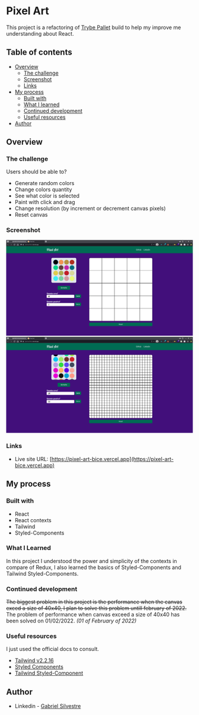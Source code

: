 # Pixel Art

This project is a refactoring of [Trybe Pallet](https://gabrielh-silvestre.github.io/pixel_art/index.html) build to help my improve me understanding about React.

## Table of contents

- [Overview](#overview)
  - [The challenge](#the-challenge)
  - [Screenshot](#screenshot)
  - [Links](#links)
- [My process](#my-process)
  - [Built with](#built-with)
  - [What I learned](#what-i-learned)
  - [Continued development](#continued-development)
  - [Useful resources](#useful-resources)
- [Author](#author)


## Overview

### The challenge

Users should be able to?
- Generate random colors
- Change colors quantity
- See what color is selected
- Paint with click and drag
- Change resolution (by increment or decrement canvas pixels)
- Reset canvas

### Screenshot

![](./src/assets/first_screen.png)
![](./src/assets/custom_screen.png)

### Links

- Live site URL: [https://pixel-art-bice.vercel.app](https://pixel-art-bice.vercel.app)


## My process

### Built with

- React
- React contexts
- Tailwind
- Styled-Components

### What I Learned

In this project I understood the power and simplicity of the contexts in compare of Redux, I also learned the basics of Styled-Components and Tailwind Styled-Components.

### Continued development

~~The biggest problem in this project is the performance when the canvas exced a size of 40x40, I plan to solve this problem untill february of 2022.~~
The problem of performance when canvas exceed a size of 40x40 has been solved on 01/02/2022. _(01 of February of 2022)_

### Useful resources

I just used the official docs to consult.

- [Tailwind v2.2.16](https://v2.tailwindcss.com/docs)
- [Styled Components](https://styled-components.com/docs)
- [Tailwind Styled-Component](https://www.npmjs.com/package/tailwind-styled-components)

## Author

- Linkedin - [Gabriel Silvestre](https://www.linkedin.com/in/gabrielh-silvestre/)
